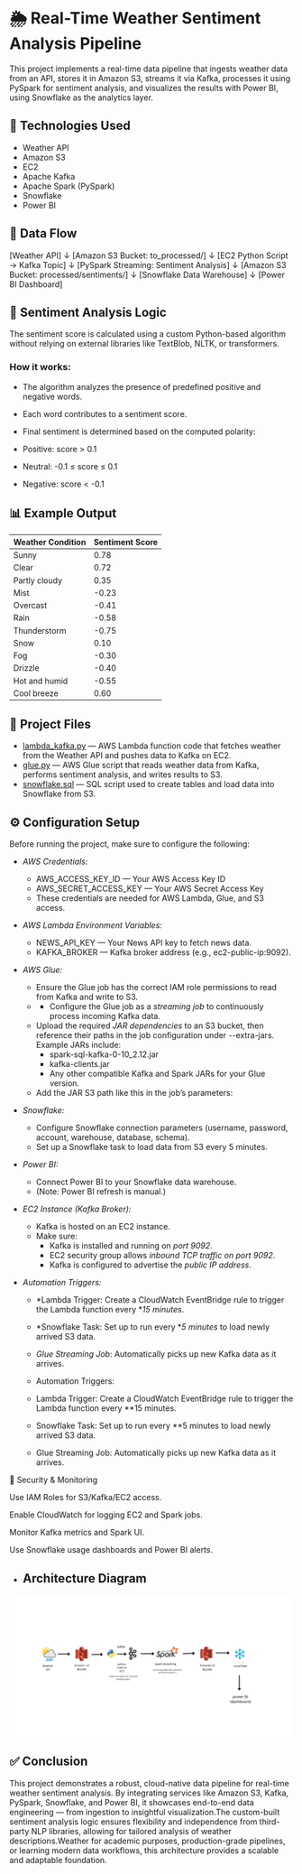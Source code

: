# 🌦️ Real-Time Weather Sentiment Analysis Pipeline

This project implements a real-time data pipeline that ingests weather data from an API, stores it in Amazon S3, streams it via Kafka, processes it using PySpark for sentiment analysis, and visualizes the results with Power BI, using Snowflake as the analytics layer.


## 🔧 Technologies Used

- Weather API
- Amazon S3
- EC2
- Apache Kafka
- Apache Spark (PySpark)
- Snowflake
- Power BI


## 🔄 Data Flow


[Weather API]
      ↓
[Amazon S3 Bucket: to_processed/]
      ↓
[EC2 Python Script → Kafka Topic]
      ↓
[PySpark Streaming: Sentiment Analysis]
      ↓
[Amazon S3 Bucket: processed/sentiments/]
      ↓
[Snowflake Data Warehouse]
      ↓
[Power BI Dashboard]



## 🧠 Sentiment Analysis Logic

The sentiment score is calculated using a custom Python-based algorithm without relying on external libraries like TextBlob, NLTK, or transformers.

### How it works:
- The algorithm analyzes the presence of predefined positive and negative words.
- Each word contributes to a sentiment score.
- Final sentiment is determined based on the computed polarity:

- Positive: score > 0.1  
- Neutral: -0.1 ≤ score ≤ 0.1  
- Negative: score < -0.1
  

## 📊 Example Output

| Weather Condition | Sentiment Score |
| ----------------- | --------------- |
| Sunny             | 0.78            |
| Clear             | 0.72            |
| Partly cloudy     | 0.35            |
| Mist              | -0.23           |
| Overcast          | -0.41           |
| Rain              | -0.58           |
| Thunderstorm      | -0.75           |
| Snow              | 0.10            |
| Fog               | -0.30           |
| Drizzle           | -0.40           |
| Hot and humid     | -0.55           |
| Cool breeze       | 0.60            |


## 📂 Project Files

- [lambda_kafka.py](lambda_kafka.py) — AWS Lambda function code that fetches weather from the Weather API and pushes data to Kafka on EC2.
- [glue.py](glue.py) — AWS Glue script that reads weather data from Kafka, performs sentiment analysis, and writes results to S3.
- [snowflake.sql](snowflake.sql) — SQL script used to create tables and load data into Snowflake from S3.



## ⚙️ Configuration Setup

Before running the project, make sure to configure the following:

- *AWS Credentials:*
  - AWS_ACCESS_KEY_ID — Your AWS Access Key ID
  - AWS_SECRET_ACCESS_KEY — Your AWS Secret Access Key
  - These credentials are needed for AWS Lambda, Glue, and S3 access.

- *AWS Lambda Environment Variables:*
  - NEWS_API_KEY — Your News API key to fetch news data.
  - KAFKA_BROKER — Kafka broker address (e.g., ec2-public-ip:9092).

- *AWS Glue:*
  - Ensure the Glue job has the correct IAM role permissions to read from Kafka and write to S3.
  - - Configure the Glue job as a *streaming job* to continuously process incoming Kafka data.
  - Upload the required *JAR dependencies* to an S3 bucket, then reference their paths in the job configuration under --extra-jars. Example JARs include:
    - spark-sql-kafka-0-10_2.12.jar
    - kafka-clients.jar
    - Any other compatible Kafka and Spark JARs for your Glue version.
  - Add the JAR S3 path like this in the job’s parameters:

- *Snowflake:*
  - Configure Snowflake connection parameters (username, password, account, warehouse, database, schema).
  - Set up a Snowflake task to load data from S3 every 5 minutes.

- *Power BI:*
  - Connect Power BI to your Snowflake data warehouse.
  - (Note: Power BI refresh is manual.)

- *EC2 Instance (Kafka Broker):*
  - Kafka is hosted on an EC2 instance.
  - Make sure:
    - Kafka is installed and running on *port 9092*.
    - EC2 security group allows *inbound TCP traffic on port 9092*.
    - Kafka is configured to advertise the *public IP address*.
   
- *Automation Triggers:*
  - *Lambda Trigger: Create a CloudWatch EventBridge rule to trigger the Lambda function every **15 minutes*.
  - *Snowflake Task: Set up to run every **5 minutes* to load newly arrived S3 data.
  - *Glue Streaming Job*: Automatically picks up new Kafka data as it arrives.


  -  Automation Triggers:
  - Lambda Trigger: Create a CloudWatch EventBridge rule to trigger the Lambda function every **15 minutes.
  - Snowflake Task: Set up to run every **5 minutes to load newly arrived S3 data.
  - Glue Streaming Job: Automatically picks up new Kafka data as it arrives.


🔐 Security & Monitoring

Use IAM Roles for S3/Kafka/EC2 access.

Enable CloudWatch for logging EC2 and Spark jobs.

Monitor Kafka metrics and Spark UI.

Use Snowflake usage dashboards and Power BI alerts.


- ## Architecture Diagram

![Architecture](architecture.jpge)

## ✅ Conclusion

This project demonstrates a robust, cloud-native data pipeline for real-time weather sentiment analysis. By integrating services like Amazon S3, Kafka, PySpark, Snowflake, and Power BI, it showcases end-to-end data engineering — from ingestion to insightful visualization.The custom-built sentiment analysis logic ensures flexibility and independence from third-party NLP libraries, allowing for tailored analysis of weather descriptions.Weather for academic purposes, production-grade pipelines, or learning modern data workflows, this architecture provides a scalable and adaptable foundation.


